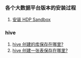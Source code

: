 ### 各个大数据平台版本的安装过程
1. [安装 HDP Sandbox](./HDP-Sandbox-Install.md)

### hive
1. [hive 创建的库保存在哪里?](./HiveDatabaseLocation.md)
2. [hive 创建一张表保存在哪里?](./HiveTableLocation.md)
